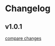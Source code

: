 # Changelog


## v1.0.1

[compare changes](https://github.com/gsxdsm/nuxt-prisma-devtools/compare/v0.0.1...v1.0.1)

